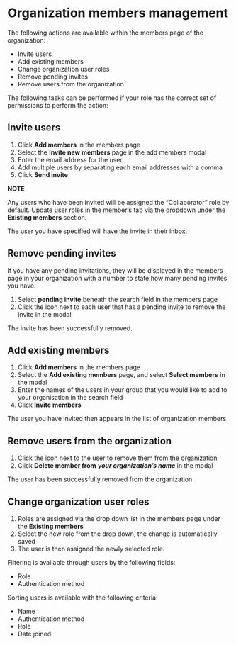 # Organization members management

The following actions are available within the members page of the organization:

* Invite users
* Add existing members
* Change organization user roles 
* Remove pending invites
* Remove users from the organization 

The following tasks can be performed if your role has the correct set of permissions to perform the action:

## Invite users

1. Click **Add members** in the members page
2. Select the **Invite new members** page in the add members modal
3. Enter the email address for the user 
4. Add multiple users by separating each email addresses with a comma 
5. Click **Send invite**

**NOTE**

Any users who have been invited will be assigned the “Collaborator” role by default. Update user roles in the member’s tab via the dropdown under the **Existing members** section.

The user you have specified will have the invite in their inbox.

## Remove pending invites

If you have any pending invitations, they will be displayed in the members page in your organization with a number to state how many pending invites you have.

1. Select **pending invite** beneath the search field in the members page
2. Click the icon next to each user that has a pending invite to remove the invite in the modal

The invite has been successfully removed.

## Add existing members

1. Click **Add members** in the members page
2. Select the **Add existing members** page, and select **Select members** in the modal
3. Enter the names of the users in your group that you would like to add to your organisation in the search field
4. Click **Invite members**

The user you have invited then appears in the list of organization members.

## Remove users from the organization

1. Click the icon next to the user to remove them from the organization
2. Click **Delete member from** _**your organization’s name**_ in the modal

The user has been successfully removed from the organization.

## Change organization user roles

1. Roles are assigned via the drop down list in the members page under the **Existing members**
2. Select the new role from the drop down, the change is automatically saved
3. The user is then assigned the newly selected role. 

Filtering is available through users by the following fields:

* Role
* Authentication method 

Sorting users is available with the following criteria:

* Name
* Authentication method
* Role
* Date joined


